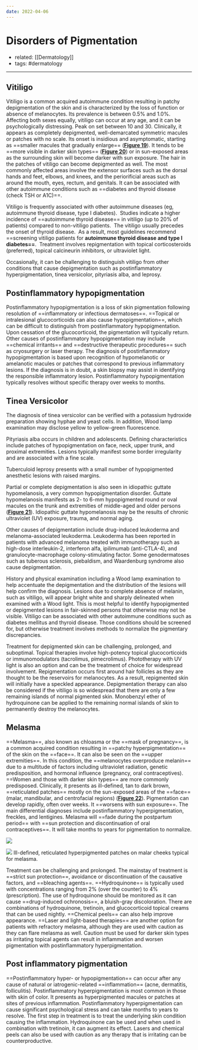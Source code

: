 ```yaml
---
date: 2022-04-06
---
```


# Disorders of Pigmentation

- related: [[Dermatology]]
- tags: #dermatology
---

## Vitiligo

Vitiligo is a common acquired autoimmune condition resulting in patchy depigmentation of the skin and is characterized by the loss of function or absence of melanocytes. Its prevalence is between 0.5% and 1.0%. Affecting both sexes equally, vitiligo can occur at any age, and it can be psychologically distressing. Peak on set between 10 and 30. Clinically, it appears as completely depigmented, well-demarcated symmetric macules or patches with no scale. Its onset is insidious and asymptomatic, starting as ==smaller macules that gradually enlarge== (**[Figure 19](https://mksap18.acponline.org/app/topics/dm/figures/mk18_a_dm_f19)**). It tends to be ==more visible in darker skin types== (**[Figure 20](https://mksap18.acponline.org/app/topics/dm/figures/mk18_a_dm_f20)**) or in sun-exposed areas as the surrounding skin will become darker with sun exposure. The hair in the patches of vitiligo can become depigmented as well. The most commonly affected areas involve the extensor surfaces such as the dorsal hands and feet, elbows, and knees, and the periorificial areas such as around the mouth, eyes, rectum, and genitals. It can be associated with other autoimmune conditions such as ==diabetes and thyroid disease (check TSH or A1C)==.

Vitiligo is frequently associated with other autoimmune diseases (eg, autoimmune thyroid disease, type I diabetes).  Studies indicate a higher incidence of ==autoimmune thyroid disease== in vitiligo (up to 20% of patients) compared to non-vitiligo patients.  The vitiligo usually precedes the onset of thyroid disease.  As a result, most guidelines recommend ==screening vitiligo patients for **autoimmune thyroid disease and type I diabetes==**.  Treatment involves repigmentation with topical corticosteroids (preferred), topical calcineurin inhibitors, or ultraviolet light.

Occasionally, it can be challenging to distinguish vitiligo from other conditions that cause depigmentation such as postinflammatory hyperpigmentation, tinea versicolor, pityriasis alba, and leprosy.

## Postinflammatory hypopigmentation

Postinflammatory hypopigmentation is a loss of skin pigmentation following resolution of ==inflammatory or infectious dermatoses==. ==Topical or intralesional glucocorticoids can also cause hypopigmentation==, which can be difficult to distinguish from postinflammatory hypopigmentation. Upon cessation of the glucocorticoid, the pigmentation will typically return. Other causes of postinflammatory hypopigmentation may include ==chemical irritants== and ==destructive therapeutic procedures== such as cryosurgery or laser therapy. The diagnosis of postinflammatory hypopigmentation is based upon recognition of hypomelanotic or amelanotic macules or patches that correspond to previous inflammatory lesions. If the diagnosis is in doubt, a skin biopsy may assist in identifying the responsible inflammatory lesion. Postinflammatory hypopigmentation typically resolves without specific therapy over weeks to months.

## Tinea Versicolor

The diagnosis of tinea versicolor can be verified with a potassium hydroxide preparation showing hyphae and yeast cells. In addition, Wood lamp examination may disclose yellow to yellow-green fluorescence.

Pityriasis alba occurs in children and adolescents. Defining characteristics include patches of hypopigmentation on face, neck, upper trunk, and proximal extremities. Lesions typically manifest some border irregularity and are associated with a fine scale.

Tuberculoid leprosy presents with a small number of hypopigmented anesthetic lesions with raised margins.

Partial or complete depigmentation is also seen in idiopathic guttate hypomelanosis, a very common hypopigmentation disorder. Guttate hypomelanosis manifests as 2- to 6-mm hypopigmented round or oval macules on the trunk and extremities of middle-aged and older persons (**[Figure 21](https://mksap18.acponline.org/app/topics/dm/figures/mk18_a_dm_f21)**). Idiopathic guttate hypomelanosis may be the results of chronic ultraviolet (UV) exposure, trauma, and normal aging.

Other causes of depigmentation include drug-induced leukoderma and melanoma-associated leukoderma. Leukoderma has been reported in patients with advanced melanoma treated with immunotherapy such as high-dose interleukin-2, interferon alfa, ipilimumab (anti-CTLA-4), and granulocyte-macrophage colony-stimulating factor. Some genodermatoses such as tuberous sclerosis, piebaldism, and Waardenburg syndrome also cause depigmentation.

History and physical examination including a Wood lamp examination to help accentuate the depigmentation and the distribution of the lesions will help confirm the diagnosis. Lesions due to complete absence of melanin, such as vitiligo, will appear bright white and sharply delineated when examined with a Wood light. This is most helpful to identify hypopigmented or depigmented lesions in fair-skinned persons that otherwise may not be visible. Vitiligo can be associated with other autoimmune conditions such as diabetes mellitus and thyroid disease. Those conditions should be screened for, but otherwise treatment involves methods to normalize the pigmentary discrepancies.

Treatment for depigmented skin can be challenging, prolonged, and suboptimal. Topical therapies involve high-potency topical glucocorticoids or immunomodulators (tacrolimus, pimecrolimus). Phototherapy with UV light is also an option and can be the treatment of choice for widespread involvement. Repigmentation occurs first around hair follicles as they are thought to be the reservoirs for melanocytes. As a result, repigmented skin will initially have a speckled appearance. Depigmentation therapy can also be considered if the vitiligo is so widespread that there are only a few remaining islands of normal pigmented skin. Monobenzyl ether of hydroquinone can be applied to the remaining normal islands of skin to permanently destroy the melanocytes.

## Melasma

<!-- melasma cause, sx, treatment b:700911493753-->

==Melasma==, also known as chloasma or the ==mask of pregnancy==, is a common acquired condition resulting in ==patchy hyperpigmentation== of the skin on the ==face==. It can also be seen on the ==upper extremities==. In this condition, the ==melanocytes overproduce melanin== due to a multitude of factors including ultraviolet radiation, genetic predisposition, and hormonal influence (pregnancy, oral contraceptives). ==Women and those with darker skin types== are more commonly predisposed. Clinically, it presents as ill-defined, tan to dark brown, ==reticulated patches== mostly on the sun-exposed areas of the ==face== (malar, mandibular, and centrofacial regions) (**[Figure 22](https://mksap18.acponline.org/app/topics/dm/figures/mk18_a_dm_f22)**). Pigmentation can develop rapidly, often over weeks. It ==worsens with sun exposure==. The main differential diagnoses include postinflammatory hyperpigmentation, freckles, and lentigines. Melasma will ==fade during the postpartum period== with ==sun protection and discontinuation of oral contraceptives==. It will take months to years for pigmentation to normalize.

![](https://photos.thisispiggy.com/file/wikiFiles/20220407145435.png)

![](https://photos.thisispiggy.com/file/wikiFiles/20220407145443.png)
Ill-defined, reticulated hyperpigmented patches on malar cheeks typical for melasma.

Treatment can be challenging and prolonged. The mainstay of treatment is ==strict sun protection==, avoidance or discontinuation of the causative factors, and ==bleaching agents==. ==Hydroquinone== is typically used with concentrations ranging from 2% (over the counter) to 4% (prescription). The use of hydroquinone should be monitored as it can cause ==drug-induced ochronosis==, a bluish-gray discoloration. There are combinations of hydroquinone, tretinoin, and glucocorticoid topical creams that can be used nightly. ==Chemical peels== can also help improve appearance. ==Laser and light-based therapies== are another option for patients with refractory melasma, although they are used with caution as they can flare melasma as well. Caution must be used for darker skin types as irritating topical agents can result in inflammation and worsen pigmentation with postinflammatory hyperpigmentation.

## Post inflammatory pigmentation

==Postinflammatory hyper- or hypopigmentation== can occur after any cause of natural or iatrogenic-related ==inflammation== (acne, dermatitis, folliculitis). Postinflammatory hyperpigmentation is most common in those with skin of color. It presents as hyperpigmented macules or patches at sites of previous inflammation. Postinflammatory hyperpigmentation can cause significant psychological stress and can take months to years to resolve. The first step in treatment is to treat the underlying skin condition causing the inflammation. Hydroquinone can be used and when used in combination with tretinoin, it can augment its effect. Lasers and chemical peels can also be used with caution as any therapy that is irritating can be counterproductive.
